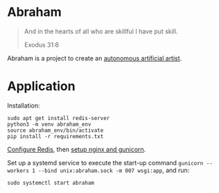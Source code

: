 # Abraham


> And in the hearts of all who are skillful I have put skill.
> 
> Exodus 31:6

Abraham is a project to create an [autonomous artificial artist](https://abraham.ai/).

# Application

Installation:

    sudo apt get install redis-server
    python3 -m venv abraham_env
    source abraham_env/bin/activate
    pip install -r requirements.txt

[Configure Redis](https://www.digitalocean.com/community/tutorials/how-to-install-and-secure-redis-on-ubuntu-20-04), then [setup nginx and gunicorn](https://www.digitalocean.com/community/tutorials/how-to-serve-flask-applications-with-gunicorn-and-nginx-on-ubuntu-18-04).

Set up a systemd service to execute the start-up command `gunicorn --workers 1 --bind unix:abraham.sock -m 007 wsgi:app`, and run:

    sudo systemctl start abraham
